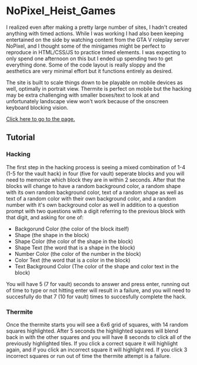 # NoPixel_Heist_Games

I realized even after making a pretty large number of sites, I hadn't created anything with timed actions. While I was working I had also been keeping entertained on the side by watching content from the GTA V roleplay server NoPixel, and I thought some of the minigames might be perfect to reproduce in HTML/CSS/JS to practice timed elements. I was expecting to only spend one afternoon on this but I ended up spending two to get everything done. Some of the code layout is really sloppy and the aesthetics are very minimal effort but it functions entirely as desired.

The site is built to scale things down to be playable on mobile devices as well, optimally in portrait view. Thermite is perfect on mobile but the hacking may be extra challenging with smaller boxes/text to look at and unfortunately landscape view won't work because of the onscreen keyboard blocking vision.

<a href="https://robertwradford.github.io/NoPixel_Heist_Games/" target="_blank" rel="noopener noreferrer">Click here to go to the page.</a>

## Tutorial

### Hacking

The first step in the hacking process is seeing a mixed combination of 1-4 (1-5 for the vault hack) in four (five for vault) seperate blocks and you will need to memorize which block they are in within 2 seconds. After that the blocks will change to have a random background color, a random shape with its own random background color, text of a random shape as well as text of a random color with their own background color, and a random number with it's own background color as well in addition to a question prompt with two questions with a digit referring to the previous block with that digit, and asking for one of:
  <ul>
    <li>Backgorund Color (the color of the block itself)</li>
    <li>Shape (the shape in the block)</li>
    <li>Shape Color (the color of the shape in the block)</li>
    <li>Shape Text (the word that is a shape in the block)</li>
    <li>Number Color (the color of the number in the block)</li>
    <li>Color Text (the word that is a color in the block)</li>
    <li>Text Background Color (The color of the shape and color text in the block)</li>
  </ul>

You will have 5 (7 for vault) seconds to answer and press enter, running out of time to type or not hitting enter will result in a failure, and you will need to succesfully do that 7 (10 for vault) times to succesfully complete the hack.

### Thermite

Once the thermite starts you will see a 6x6 grid of squares, with 14 random squares highlighted. After 5 seconds the highlighted squares will blend back in with the other squares and you will have 8 seconds to click all of the previously highlighted tiles. If you click a correct square it will highlight again, and if you click an incorrect square it will highlight red. If you click 3 incorrect squares or run out of time the thermite attempt is a failure.

